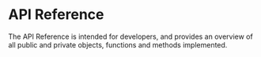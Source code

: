 # API Reference

The API Reference is intended for developers, and provides an overview of all public and private objects, functions and methods implemented.
